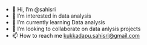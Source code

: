 - 👋 Hi, I’m @sahisri
- 👀 I’m interested in data analysis
- 🌱 I’m currently learning Data analysis
- 💞️ I’m looking to collaborate on data anlysis projects
- 📫 How to reach me kukkadapu.sahisri@gmail.com

<!---
sahisri999/sahisri999 is a ✨ special ✨ repository because its `README.md` (this file) appears on your GitHub profile.
You can click the Preview link to take a look at your changes.
--->
